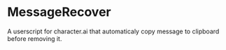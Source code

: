 # MessageRecover
A userscript for character.ai that automaticaly copy message to clipboard before removing it.
